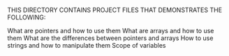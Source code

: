 THIS DIRECTORY CONTAINS PROJECT FILES THAT DEMONSTRATES THE FOLLOWING:

What are pointers and how to use them
What are arrays and how to use them
What are the differences between pointers and arrays
How to use strings and how to manipulate them
Scope of variables

